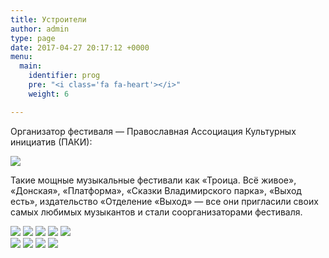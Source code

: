 ```yaml
---
title: Устроители
author: admin
type: page
date: 2017-04-27 20:17:12 +0000
menu:
  main:
    identifier: prog
    pre: "<i class='fa fa-heart'></i>"
    weight: 6

---
```

Организатор фестиваля — Православная Ассоциация Культурных инициатив (ПАКИ):

![](/images/paki001.jpg)

Такие мощные музыкальные фестивали как «Троица. Всё живое», «Донская», «Платформа», «Сказки Владимирского парка», «Выход есть», издательство «Отделение «Выход» — все они пригласили своих самых любимых музыкантов и стали соорганизаторами фестиваля.

 ![](/images/paki004.jpg) ![](/images/paki002.jpg)  ![](/images/paki005.jpg)   ![](/images/paki007.jpg) ![](/images/paki008.jpg)   
![](/images/paki009.jpg) ![](/images/paki003-150x150.jpg) ![](/images/paki010.jpg) ![](/images/polsha.jpg) 